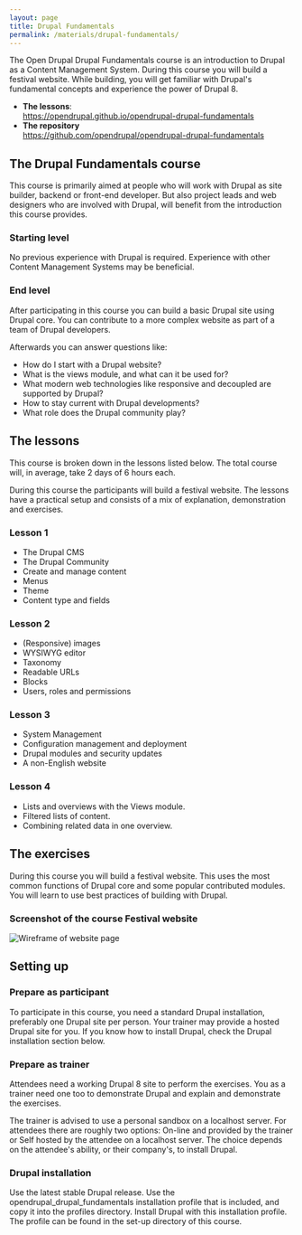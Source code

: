 ```yaml
---
layout: page
title: Drupal Fundamentals
permalink: /materials/drupal-fundamentals/
---
```


The Open Drupal Drupal Fundamentals course is an introduction to Drupal as a Content Management System. During this course you will build a festival website. While building, you will get familiar with Drupal's fundamental concepts and experience the power of Drupal 8.

 - **The lessons**:  
 <https://opendrupal.github.io/opendrupal-drupal-fundamentals>
 - **The repository**  
 <https://github.com/opendrupal/opendrupal-drupal-fundamentals>

## The Drupal Fundamentals course

This course is primarily aimed at people who will work with Drupal as site builder, backend or front-end developer. But also project leads and web designers who are involved with Drupal, will benefit from the introduction this course provides.

### Starting level

No previous experience with Drupal is required. Experience with other Content Management Systems may be beneficial.

### End level

After participating in this course you can build a basic Drupal site using Drupal core. You can contribute to a more complex website as part of a team of Drupal developers.

Afterwards you can answer questions like:

* How do I start with a Drupal website?
* What is the views module, and what can it be used for?
* What modern web technologies like responsive and decoupled are supported by Drupal?
* How to stay current with Drupal developments?
* What role does the Drupal community play?

## The lessons

This course is broken down in the lessons listed below. The total course will, in average, take 2 days of 6 hours each.

During this course the participants will build a festival website. The lessons have a practical setup and consists of a mix of explanation, demonstration and exercises.

### Lesson 1

* The Drupal CMS
* The Drupal Community
* Create and manage content
* Menus
* Theme
* Content type and fields

### Lesson 2

* (Responsive) images
* WYSIWYG editor
* Taxonomy
* Readable URLs
* Blocks
* Users, roles and permissions

### Lesson 3

* System Management
* Configuration management and deployment
* Drupal modules and security updates
* A non-English website

### Lesson 4

* Lists and overviews with the Views module.
* Filtered lists of content.
* Combining related data in one overview.

## The exercises

During this course you will build a festival website. This uses the most common functions of Drupal core and some popular contributed modules. You will learn to use best practices of building with Drupal.

### Screenshot of the course Festival website

<img src="https://opendrupal.github.io/opendrupal-drupal-fundamentals/lesson-1/slides/images/wireframes-festival-front.png" alt="Wireframe of website page" class="img-responsive" />


## Setting up

### Prepare as participant

To participate in this course, you need a standard Drupal installation, preferably one Drupal site per person. Your trainer may provide a hosted Drupal site for you. If you know how to install Drupal, check the Drupal installation section below.

### Prepare as trainer

Attendees need a working Drupal 8 site to perform the exercises. You as a trainer need one too to demonstrate Drupal and explain and demonstrate the exercises.

The trainer is advised to use a personal sandbox on a localhost server. For attendees there are roughly two options: On-line and provided by the trainer or Self hosted by the attendee on a localhost server. The choice depends on the attendee's ability, or their company's, to install Drupal.

### Drupal installation

Use the latest stable Drupal release. Use the opendrupal_drupal_fundamentals installation profile that is included, and copy it into the profiles directory. Install Drupal with this installation profile. The profile can be found in the set-up directory of this course.
